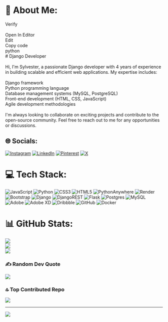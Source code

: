 # 💫 About Me:
Verify<br><br>Open In Editor<br>Edit<br>Copy code<br>python<br># Django Developer<br><br>Hi, I'm Sylvester, a passionate Django developer with 4 years of experience in building scalable and efficient web applications. My expertise includes:<br><br>Django framework<br>Python programming language<br>Database management systems (MySQL, PostgreSQL)<br>Front-end development (HTML, CSS, JavaScript)<br>Agile development methodologies<br><br>I'm always looking to collaborate on exciting projects and contribute to the open-source community. Feel free to reach out to me for any opportunities or discussions.


## 🌐 Socials:
[![Instagram](https://img.shields.io/badge/Instagram-%23E4405F.svg?logo=Instagram&logoColor=white)](https://instagram.com/https://www.instagram.com/demig0dsly/) [![LinkedIn](https://img.shields.io/badge/LinkedIn-%230077B5.svg?logo=linkedin&logoColor=white)](https://linkedin.com/in/www.linkedin.com/in/devx-programming-18a529262) [![Pinterest](https://img.shields.io/badge/Pinterest-%23E60023.svg?logo=Pinterest&logoColor=white)](https://pinterest.com/https://www.pinterest.com/devxprogramming/) [![X](https://img.shields.io/badge/X-black.svg?logo=X&logoColor=white)](https://x.com/https://x.com/demig0d_Sly) 

# 💻 Tech Stack:
![JavaScript](https://img.shields.io/badge/javascript-%23323330.svg?style=for-the-badge&logo=javascript&logoColor=%23F7DF1E) ![Python](https://img.shields.io/badge/python-3670A0?style=for-the-badge&logo=python&logoColor=ffdd54) ![CSS3](https://img.shields.io/badge/css3-%231572B6.svg?style=for-the-badge&logo=css3&logoColor=white) ![HTML5](https://img.shields.io/badge/html5-%23E34F26.svg?style=for-the-badge&logo=html5&logoColor=white) ![PythonAnywhere](https://img.shields.io/badge/pythonanywhere-%232F9FD7.svg?style=for-the-badge&logo=pythonanywhere&logoColor=151515) ![Render](https://img.shields.io/badge/Render-%46E3B7.svg?style=for-the-badge&logo=render&logoColor=white) ![Bootstrap](https://img.shields.io/badge/bootstrap-%238511FA.svg?style=for-the-badge&logo=bootstrap&logoColor=white) ![Django](https://img.shields.io/badge/django-%23092E20.svg?style=for-the-badge&logo=django&logoColor=white) ![DjangoREST](https://img.shields.io/badge/DJANGO-REST-ff1709?style=for-the-badge&logo=django&logoColor=white&color=ff1709&labelColor=gray) ![Flask](https://img.shields.io/badge/flask-%23000.svg?style=for-the-badge&logo=flask&logoColor=white) ![Postgres](https://img.shields.io/badge/postgres-%23316192.svg?style=for-the-badge&logo=postgresql&logoColor=white) ![MySQL](https://img.shields.io/badge/mysql-4479A1.svg?style=for-the-badge&logo=mysql&logoColor=white) ![Adobe](https://img.shields.io/badge/adobe-%23FF0000.svg?style=for-the-badge&logo=adobe&logoColor=white) ![Adobe XD](https://img.shields.io/badge/Adobe%20XD-470137?style=for-the-badge&logo=Adobe%20XD&logoColor=#FF61F6) ![Dribbble](https://img.shields.io/badge/Dribbble-EA4C89?style=for-the-badge&logo=dribbble&logoColor=white) ![GitHub](https://img.shields.io/badge/github-%23121011.svg?style=for-the-badge&logo=github&logoColor=white) ![Docker](https://img.shields.io/badge/docker-%230db7ed.svg?style=for-the-badge&logo=docker&logoColor=white)
# 📊 GitHub Stats:
![](https://github-readme-stats.vercel.app/api?username=devxprogramming&theme=dark&hide_border=false&include_all_commits=false&count_private=false)<br/>
![](https://github-readme-streak-stats.herokuapp.com/?user=devxprogramming&theme=dark&hide_border=false)<br/>
![](https://github-readme-stats.vercel.app/api/top-langs/?username=devxprogramming&theme=dark&hide_border=false&include_all_commits=false&count_private=false&layout=compact)

### ✍️ Random Dev Quote
![](https://quotes-github-readme.vercel.app/api?type=horizontal&theme=radical)

### 🔝 Top Contributed Repo
![](https://github-contributor-stats.vercel.app/api?username=devxprogramming&limit=5&theme=dark&combine_all_yearly_contributions=true)

---
[![](https://visitcount.itsvg.in/api?id=devxprogramming&icon=2&color=3)](https://visitcount.itsvg.in)

<!-- Proudly created with GPRM ( https://gprm.itsvg.in ) -->

